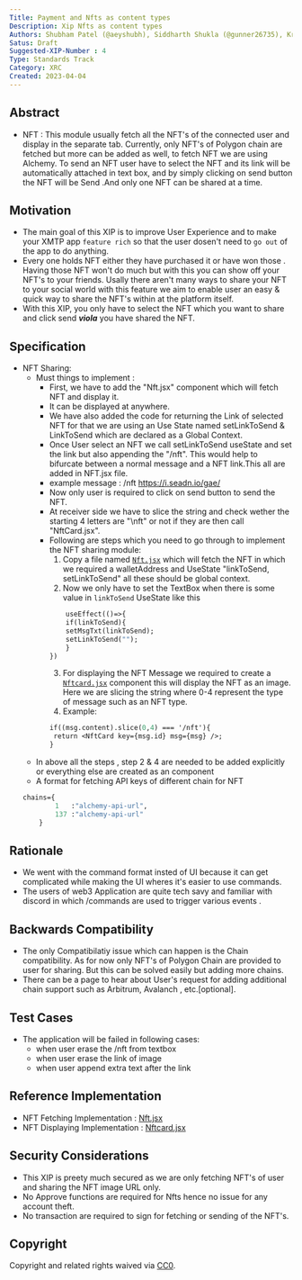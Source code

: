 ```yaml
---
Title: Payment and Nfts as content types
Description: Xip Nfts as content types 
Authors: Shubham Patel (@aeyshubh), Siddharth Shukla (@gunner26735), Krishn Panchal (@phovious14)
Satus: Draft
Suggested-XIP-Number : 4
Type: Standards Track
Category: XRC
Created: 2023-04-04
---
```


## Abstract

- NFT : This module usually fetch all the NFT's of the connected user and display in the separate tab. Currently, only NFT's of Polygon chain are fetched but more can be added as well, to fetch NFT we are using Alchemy. To send an NFT user have to select the NFT and its link will be automatically attached in text box, and by simply clicking on send button the NFT will be Send .And only one NFT can be shared at a time.    


## Motivation

- The main goal of this XIP is to improve User Experience and to make your XMTP app `feature rich` so that the user dosen't need to `go out` of the app to do anything.
- Every one holds NFT either they have purchased it or have won those . Having those NFT won't do much but with this you can show off your NFT's to your friends. Usally there aren't many ways to share your NFT to your social world with this feature we aim to enable user an easy & quick way to share the NFT's within at the platform itself. 
- With this XIP, you only have to select the NFT which you want to share and click send *__viola__* you have shared the NFT.   

## Specification

- NFT Sharing:
    - Must things to implement :
        - First, we have to add the "Nft.jsx" component  which will fetch NFT and display it. 
        - It can be displayed at anywhere.
        - We have also added the code for returning the Link of selected NFT for that we are using an Use State named setLinkToSend & LinkToSend which are declared as a Global Context. 
        - Once User select an NFT we call setLinkToSend useState and set the link but also appending the "/nft". This would help to bifurcate between a normal message and a NFT link.This all are added in NFT.jsx file.
        - example message : /nft https://i.seadn.io/gae/
        - Now only user is required to click on send button to send the NFT.
        - At receiver side we have to slice the string and check wether the starting 4 letters are "\nft" or not if they are then call "NftCard.jsx".
        - Following are steps which you need to go through to implement the NFT sharing module:
            1. Copy a file named [`Nft.jsx`](https://github.com/gunner26735/XIP-NFT_Sharing-ref/blob/main/Nft.jsx "NFT") which will fetch the NFT in which we required a walletAddress and UseState "linkToSend, setLinkToSend" all these should be global context.
            2. Now we only have to set the TextBox when there is some value in `linkToSend` UseState like this 
            ``` protobuf 
                useEffect(()=>{
                if(linkToSend){
                setMsgTxt(linkToSend);
                setLinkToSend("");
                }
            })
            ```
            3. For displaying the NFT Message we required to create a [`Nftcard.jsx`](https://github.com/gunner26735/XIP-NFT_Sharing-ref/blob/main/NftCard.jsx "NFTCard") component this will display the NFT as an image. Here we are slicing the string where 0-4 represent the type of message such as an NFT type. 
            4. Example: 
             ``` protobuf 
            if((msg.content).slice(0,4) === '/nft'){
              return <NftCard key={msg.id} msg={msg} />;
            }
            ```
    - In above all the steps , step 2 & 4 are needed to be added explicitly or everything else are created as an component
    - A format for fetching API keys of different chain for NFT 
    ``` protobuf
    chains={
            1   :"alchemy-api-url",
            137 :"alchemy-api-url"
        }
     ```
    
    
## Rationale

- We went with the command format insted of UI because it can get complicated while making the UI wheres it's easier to use commands.
- The users of web3 Application are quite tech savy and familiar with discord in which /commands are used to trigger various events .

## Backwards Compatibility

- The only Compatibilatiy issue which can happen is the Chain compatibility. As for now only NFT's of Polygon Chain are provided to user for sharing. But this can be solved easily but adding more chains.
- There can be a page to hear about User's request for adding additional chain support such as Arbitrum, Avalanch , etc.[optional].

## Test Cases

- The application will be failed in following cases:
    - when user erase the /nft from textbox 
    - when user erase the link of image 
    - when user append extra text after the link

## Reference Implementation

- NFT Fetching Implementation   : [Nft.jsx](https://github.com/gunner26735/XIP-NFT_Sharing-ref/blob/main/Nft.jsx "NFT")
- NFT Displaying Implementation : [Nftcard.jsx](https://github.com/gunner26735/XIP-NFT_Sharing-ref/blob/main/NftCard.jsx "NFTCard")

## Security Considerations

- This XIP is preety much secured as we are only fetching NFT's of user and sharing the NFT image URL only.
- No Approve functions are required for Nfts hence no issue for any account theft.
- No transaction are required to sign for fetching or sending of the NFT's.

## Copyright

Copyright and related rights waived via [CC0](https://creativecommons.org/publicdomain/zero/1.0/).
